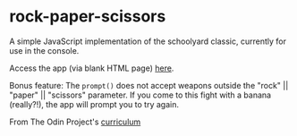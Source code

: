 # rock-paper-scissors
A simple JavaScript implementation of the schoolyard classic, currently for use in the console.

Access the app (via blank HTML page) [here](https://petrichor829.github.io/rock-paper-scissors/game.html).

Bonus feature: The <code>prompt()</code> does not accept weapons outside the "rock" || "paper" || "scissors" parameter. If you come to this fight with a banana (really?!), the app will prompt you to try again.

From The Odin Project's [curriculum](https://www.theodinproject.com/lessons/rock-paper-scissors)

